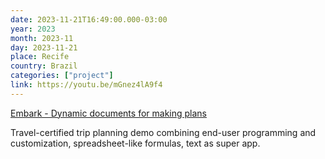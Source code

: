 ```yaml
---
date: 2023-11-21T16:49:00.000-03:00
year: 2023
month: 2023-11
day: 2023-11-21
place: Recife
country: Brazil
categories: ["project"]
link: https://youtu.be/mGnez4lA9f4
---
```

[Embark - Dynamic documents for making plans](https://youtu.be/mGnez4lA9f4)

Travel-certified trip planning demo combining end-user programming and customization, spreadsheet-like formulas, text as super app.
